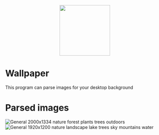  <p align="center"> 
     <img src="icons/ico.ico" width=160 height=160 >
 </p>
 
 # Wallpaper
This program can parse images for your desktop background 

# Parsed images
![General 2000x1334 nature forest plants trees outdoors](https://user-images.githubusercontent.com/58048618/187077721-ce60aa71-76da-4712-94af-8d698ba64610.jpg)
![General 1920x1200 nature landscape lake trees sky mountains water](https://user-images.githubusercontent.com/58048618/187518506-76948fcc-f8a1-4ec5-a33c-451c772dd650.jpg)
